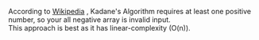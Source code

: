 According to  <a href='https://en.wikipedia.org/wiki/Maximum_subarray_problem'  rel="noreferrer"  target='_blank'  className='link inline' >Wikipedia</a>
, Kadane's Algorithm requires at least one positive number, so your all negative array is invalid input. <br/>
This approach is best as it has linear-complexity (O(n)).